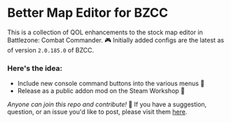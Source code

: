 # Better Map Editor for BZCC
This is a collection of QOL enhancements to the stock map editor in Battlezone: Combat Commander. 🎮
Initially added configs are the latest as of version `2.0.185.0` of BZCC.

### Here's the idea:
- Include new console command buttons into the various menus 🤖
- Release as a public addon mod on the Steam Workshop 🚀

*Anyone can join this repo and contribute!* 👋
If you have a suggestion, question, or an issue you'd like to post, please visit them [here](https://github.com/BattlezoneScrapField/BZCC-Better-Map-Editor/issues).

